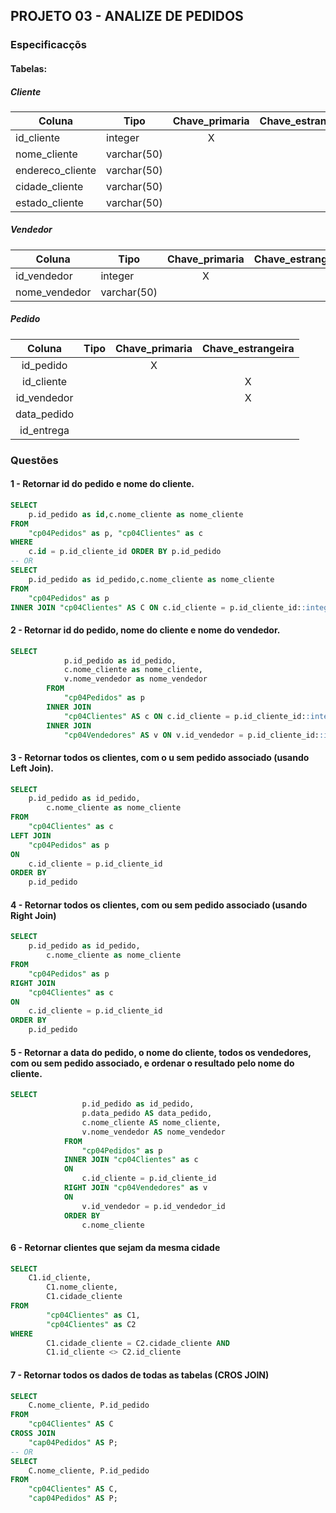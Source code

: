 ## PROJETO 03 - ANALIZE DE PEDIDOS

### Especificacçõs

#### Tabelas:

##### Cliente

| Coluna           | Tipo        | Chave_primaria | Chave_estrangeira |
| ---------------- | ----------- | :------------: | ----------------- |
| id_cliente       | integer     |       X       |                   |
| nome_cliente     | varchar(50) |                |                   |
| endereco_cliente | varchar(50) |                |                   |
| cidade_cliente   | varchar(50) |                |                   |
| estado_cliente   | varchar(50) |                |                   |

##### Vendedor

| Coluna        | Tipo        | Chave_primaria | Chave_estrangeira |
| ------------- | ----------- | :------------: | ----------------- |
| id_vendedor   | integer     |       X       |                   |
| nome_vendedor | varchar(50) |                |                   |

##### Pedido

|   Coluna   | Tipo | Chave_primaria | Chave_estrangeira |
| :---------: | ---- | :------------: | :---------------: |
|  id_pedido  |      |       X       |                  |
| id_cliente |      |                |         X         |
| id_vendedor |      |                |         X         |
| data_pedido |      |                |                  |
| id_entrega |      |                |                  |

### Questões

#### 1 - Retornar id do pedido e nome do cliente.

```sql
SELECT
	p.id_pedido as id,c.nome_cliente as nome_cliente
FROM
	"cp04Pedidos" as p, "cp04Clientes" as c
WHERE 
	c.id = p.id_cliente_id ORDER BY p.id_pedido
-- OR
SELECT
	p.id_pedido as id_pedido,c.nome_cliente as nome_cliente
FROM
	"cp04Pedidos" as p
INNER JOIN "cp04Clientes" AS C ON c.id_cliente = p.id_cliente_id::integer

```

#### 2 - Retornar id do pedido, nome do cliente e nome do vendedor.

```sql
SELECT
            p.id_pedido as id_pedido,
            c.nome_cliente as nome_cliente,
            v.nome_vendedor as nome_vendedor
        FROM
            "cp04Pedidos" as p
        INNER JOIN
            "cp04Clientes" AS c ON c.id_cliente = p.id_cliente_id::integer
        INNER JOIN
            "cp04Vendedores" AS v ON v.id_vendedor = p.id_cliente_id::integer
```

#### 3 - Retornar todos os clientes, com o	u sem pedido associado (usando Left Join).

```sql
SELECT
	p.id_pedido as id_pedido,
        c.nome_cliente as nome_cliente
FROM
	"cp04Clientes" as c
LEFT JOIN
	"cp04Pedidos" as p
ON
	c.id_cliente = p.id_cliente_id
ORDER BY
	p.id_pedido
```

#### 4 -  Retornar todos os clientes, com ou sem pedido associado (usando Right Join)

```sql
SELECT
	p.id_pedido as id_pedido,
        c.nome_cliente as nome_cliente
FROM
	"cp04Pedidos" as p
RIGHT JOIN
	"cp04Clientes" as c
ON
	c.id_cliente = p.id_cliente_id
ORDER BY
	p.id_pedido
```

#### 5 -  Retornar a data do pedido, o nome do cliente, todos os vendedores, com ou sem pedido associado, e ordenar o resultado pelo nome do cliente.

```sql
SELECT
                p.id_pedido as id_pedido,
                p.data_pedido AS data_pedido,
                c.nome_cliente AS nome_cliente,
                v.nome_vendedor AS nome_vendedor
            FROM
                "cp04Pedidos" as p
            INNER JOIN "cp04Clientes" as c
            ON
                c.id_cliente = p.id_cliente_id
            RIGHT JOIN "cp04Vendedores" as v
            ON
                v.id_vendedor = p.id_vendedor_id
            ORDER BY
                c.nome_cliente
```

#### 6 -	Retornar clientes que sejam da mesma cidade

```sql
SELECT
	C1.id_cliente,
        C1.nome_cliente,
        C1.cidade_cliente
FROM
        "cp04Clientes" as C1,
        "cp04Clientes" as C2
WHERE
        C1.cidade_cliente = C2.cidade_cliente AND
        C1.id_cliente <> C2.id_cliente
```

#### 7 - Retornar todos os dados de todas as tabelas (CROS JOIN)

```sql
SELECT 
	C.nome_cliente, P.id_pedido
FROM 
	"cp04Clientes" AS C
CROSS JOIN 
	"cap04Pedidos" AS P;
-- OR
SELECT 
	C.nome_cliente, P.id_pedido
FROM 
	"cp04Clientes" AS C,
	"cap04Pedidos" AS P;

```
